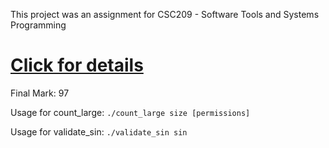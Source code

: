 This project was an assignment for CSC209 - Software Tools and Systems Programming
# [Click for details](https://archive.is/899pF)
Final Mark: 97

Usage for count_large: `./count_large size [permissions]`

Usage for validate_sin: `./validate_sin sin`
